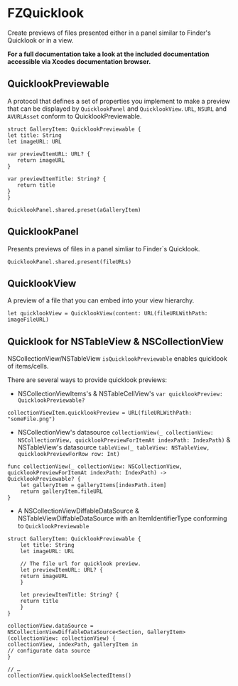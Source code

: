 # FZQuicklook

Create previews of files presented either in a panel similar to Finder's Quicklook or in a view.

**For a full documentation take a look at the included documentation accessible via Xcodes documentation browser.**

## QuicklookPreviewable
 A protocol that defines a set of properties you implement to make a preview that can be displayed by `QuicklookPanel` and `QuicklookView`. `URL`, `NSURL` and `AVURLAsset` conform to QuicklookPreviewable.
 ```
 struct GalleryItem: QuicklookPreviewable {
 let title: String
 let imageURL: URL
 
 var previewItemURL: URL? {
    return imageURL
 }
 
 var previewItemTitle: String? {
    return title
 }
 }
 
 QuicklookPanel.shared.preset(aGalleryItem)
 ```

## QuicklookPanel
Presents previews of files in a panel simliar to Finder`s Quicklook. 
```
QuicklookPanel.shared.present(fileURLs)
```

## QuicklookView
 A preview of a file that you can embed into your view hierarchy.
 
```
let quicklookView = QuicklookView(content: URL(fileURLWithPath: imageFileURL)
```

## Quicklook for NSTableView & NSCollectionView
NSCollectionView/NSTableView `isQuicklookPreviewable` enables quicklook of items/cells.

There are several ways to provide quicklook previews:
- NSCollectionViewItems's & NSTableCellView's `var quicklookPreview: QuicklookPreviewable?`
```
collectionViewItem.quicklookPreview = URL(fileURLWithPath: "someFile.png")
```
- NSCollectionView's datasource `collectionView(_ collectionView: NSCollectionView, quicklookPreviewForItemAt indexPath: IndexPath)` & NSTableView's datasource `tableView(_ tableView: NSTableView, quicklookPreviewForRow row: Int)`
```
func collectionView(_ collectionView: NSCollectionView, quicklookPreviewForItemAt indexPath: IndexPath) -> QuicklookPreviewable? {
    let galleryItem = galleryItems[indexPath.item]
    return galleryItem.fileURL
}
```
- A NSCollectionViewDiffableDataSource & NSTableViewDiffableDataSource with an ItemIdentifierType conforming to `QuicklookPreviewable`
```
struct GalleryItem: QuicklookPreviewable {
    let title: String
    let imageURL: URL
    
    // The file url for quicklook preview.
    let previewItemURL: URL? {
    return imageURL
    }
    
    let previewItemTitle: String? {
    return title
    }
}
  
collectionView.dataSource = NSCollectionViewDiffableDataSource<Section, GalleryItem>(collectionView: collectionView) { 
collectionView, indexPath, galleryItem in
// configurate data source
}

// …
collectionView.quicklookSelectedItems()
```
